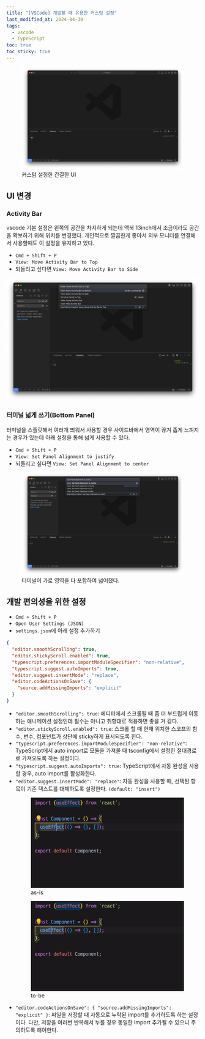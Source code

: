 ```yaml
---
title: "[VSCode] 개발할 때 유용한 커스텀 설정"
last_modified_at: 2024-04-30
tags:
  - vscode
  - TypeScript
toc: true
toc_sticky: true
---
```


<figure>
   <img src="/assets/images/2024-04-30-vscode-custom-settings/image.png" />
   <figcaption>커스텀 설정한 간결한 UI</figcaption>
 </figure>

## UI 변경

### Activity Bar

vscode 기본 설정은 왼쪽의 공간을 차지하게 되는데 맥북 13inch에서 조금이라도 공간을 확보하기 위해 위치를 변경했다. 개인적으로 깔끔한게 좋아서 외부 모니터를 연결해서 사용할때도 이 설정을 유지하고 있다.

- `Cmd + Shift + P`
- `View: Move Activity Bar to Top`
- 되돌리고 싶다면 `View: Move Activity Bar to Side`

![alt text](../assets/images/2024-04-30-vscode-custom-settings/image-1.png)

### 터미널 넓게 쓰기(Bottom Panel)

터미널을 스플릿해서 여러개 띄워서 사용할 경우 사이드바에서 영역이 끊겨 좁게 느껴지는 경우가 있는데 아래 설정을 통해 넓게 사용할 수 있다.

- `Cmd + Shift + P`
- `View: Set Panel Alignment to justify`
- 되돌리고 싶다면 `View: Set Panel Alignment to center`

<figure>
   <img src="/assets/images/2024-04-30-vscode-custom-settings/image-2.png" />
   <figcaption>터미널이 가로 영역을 다 포함하여 넓어졌다.</figcaption>
 </figure>

## 개발 편의성을 위한 설정

- `Cmd + Shift + P`
- `Open User Settings (JSON)`
- `settings.json`에 아래 설정 추가하기

```json
{
  "editor.smoothScrolling": true,
  "editor.stickyScroll.enabled": true,
  "typescript.preferences.importModuleSpecifier": "non-relative",
  "typescript.suggest.autoImports": true,
  "editor.suggest.insertMode": "replace",
  "editor.codeActionsOnSave": {
    "source.addMissingImports": "explicit"
  }
}
```

- `"editor.smoothScrolling": true`: 에디터에서 스크롤될 때 좀 더 부드럽게 이동하는 애니메이션 설정인데 필수는 아니고 취향대로 적용하면 좋을 거 같다.
- `"editor.stickyScroll.enabled": true`: 스크롤 할 때 현재 위치한 스코프의 함수, 변수, 컴포넌트가 상단에 sticky하게 표시되도록 한다.
- `"typescript.preferences.importModuleSpecifier": "non-relative"`: TypeScript에서 auto import로 모듈을 가져올 때 tsconfig에서 설정한 절대경로로 가져오도록 하는 설정이다.
- `"typescript.suggest.autoImports": true`: TypeScript에서 자동 완성을 사용할 경우, auto import를 활성화한다.
- `"editor.suggest.insertMode": "replace"`: 자동 완성을 사용할 때, 선택된 항목이 기존 텍스트를 대체하도록 설정한다. `(default: "insert")`
  <div class="flex-row">
    <figure>
      <img src="/assets/images/2024-04-30-vscode-custom-settings/suggest-insertMode-default.gif" />
      <figcaption>as-is</figcaption>
    </figure>
    <figure>
      <img src="/assets/images/2024-04-30-vscode-custom-settings/suggest-insertMode-replace.gif" />
      <figcaption>to-be</figcaption>
    </figure>
  </div>
- `"editor.codeActionsOnSave": {
  "source.addMissingImports": "explicit"
}`:
  파일을 저장할 때 자동으로 누락된 import를 추가하도록 하는 설정이다. 다만, 저장을 여러번 반복해서 누를 경우 동일한 import 추가될 수 있으니 주의하도록 해야한다.
